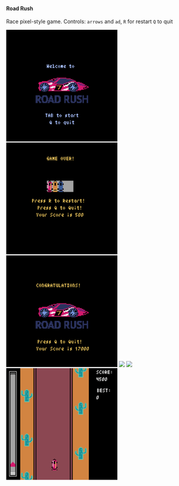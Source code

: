 #### Road Rush<br />
Race pixel-style game. Controls: `arrows` and `ad`, `R` for restart `Q` to quit

<img src="/PyXel/Road_Rush/pics/road_rush_start_screen.gif" width="300"> <img src="/PyXel/Road_Rush/pics/game_over_1.gif" width="300"> <img src="/PyXel/Road_Rush/pics/win.gif" width="300">
<img src="/PyXel/Road_Rush/pics/lvl_1.gif" width="300"> <img src="/PyXel/Road_Rush/pics/lvl_2.gif" width="300"> <img src="/PyXel/Road_Rush/pics/lvl_3.gif" width="300">
